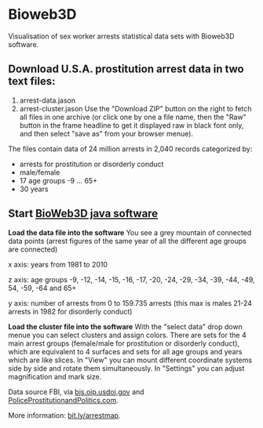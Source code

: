 Bioweb3D
========

Visualisation of sex worker arrests statistical data sets with Bioweb3D software.

## Download U.S.A. prostitution arrest data in two text files:
1. arrest-data.jason
2. arrest-cluster.jason
Use the "Download ZIP" button on the right to fetch all files in one archive (or click one by one a file name, then the "Raw" button in the frame headline to get it displayed raw in black font only, and then select "save as" from your browser menue). 

The files contain data of 24 million arrests in 2,040 records categorized by:
- arrests for prostitution or disorderly conduct
- male/female
- 17 age groups -9 ... 65+
- 30 years

## Start [BioWeb3D java software](http://www.ebi.ac.uk/~jbpettit/bioWeb3D/)

**Load the data file into the software** You see a grey mountain of connected data points (arrest figures of the same year of all the different age groups are connected)

x axis: years from 1981 to 2010

z axis: age groups -9, -12, -14, -15, -16, -17, -20, -24, -29, -34, -39, -44, -49, 54, -59, -64 and 65+

y axis: number of arrests from 0 to 159.735 arrests (this max is males 21-24 arrests in 1982 for disorderly conduct)

**Load the cluster file into the software** With the "select data" drop down menue you can select clusters and assign colors. There are sets for the 4 main arrest groups (female/male for prostitution or disorderly conduct), which are equivalent to 4 surfaces and sets for all age groups and years which are like slices. In "View" you can mount different coordinate systems side by side and rotate them simultaneously. In "Settings" you can adjust magnification and mark size.


Data source FBI, via [bjs.ojp.usdoj.gov](http://www.bjs.ojp.usdoj.gov/index.cfm?ty=datool&surl=/arrests/index.cfm) and [PoliceProstitutionandPolitics.com](http://www.PoliceProstitutionandPolitics.com).

More information: [bit.ly/arrestmap](http://www.bit.ly/arrestmap).
